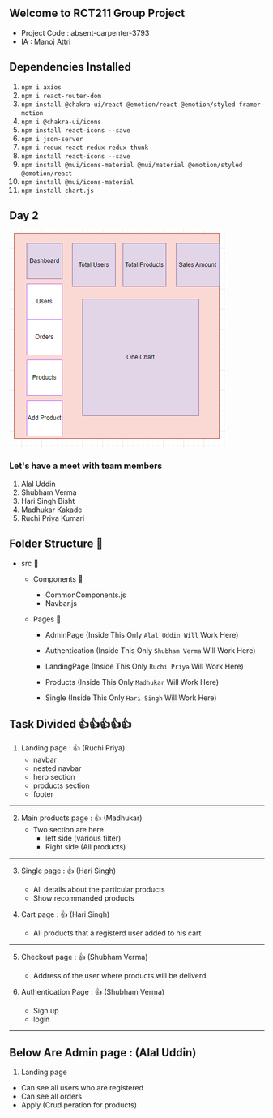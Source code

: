 ## Welcome to RCT211 Group Project

 - Project Code : absent-carpenter-3793
 - IA : Manoj Attri

## Dependencies Installed 

1. `npm i axios`
2. `npm i react-router-dom`
3. `npm install @chakra-ui/react @emotion/react @emotion/styled framer-motion`
4. `npm i @chakra-ui/icons`
5. `npm install react-icons --save`
6. `npm i json-server`
7. `npm i redux react-redux redux-thunk`
8. `npm install react-icons --save`
9. `npm install @mui/icons-material @mui/material @emotion/styled @emotion/react`
10. `npm install @mui/icons-material`
11. `npm install chart.js`



## Day 2

![](./Admin%20Panel%20Structure.png)

### Let's have a meet with team members

1. Alal Uddin 
2. Shubham Verma
3. Hari Singh Bisht
4. Madhukar Kakade
5. Ruchi Priya Kumari

## Folder Structure 📂

- src 📂
  - Components 📂
     - CommonComponents.js
     - Navbar.js

  - Pages 📂

     - AdminPage (Inside This Only `Alal Uddin Will` Work Here)   

     - Authentication (Inside This Only `Shubham Verma` Will Work Here)   

     - LandingPage (Inside This Only `Ruchi Priya` Will Work Here)   

     - Products (Inside This Only `Madhukar` Will Work Here)  

     - Single (Inside This Only `Hari Singh` Will Work Here)  
 

## Task Divided 👍👍👍👍👍

1. Landing page : 👍 (Ruchi Priya)
    - navbar 
    - nested navbar
    - hero section
    - products section 
    - footer

---

2. Main products page : 👍 (Madhukar)
   - Two section are here 
       - left side (various filter)   
       - Right side (All products)


---

3. Single page : 👍 (Hari Singh)
   - All details about the particular products
   - Show recommanded products

4. Cart page : 👍 (Hari Singh)
   - All products that a registerd user added to his cart


---

5. Checkout page : 👍 (Shubham Verma)
    - Address of the user where products will be deliverd

6. Authentication Page : 👍 (Shubham Verma)
    - Sign up
    - login


 ---   

## Below Are Admin page : (Alal Uddin)

1. Landing page
  - Can see all users who are registered
  - Can see all orders
  - Apply (Crud peration for products)

